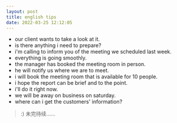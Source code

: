 ```yaml
---
layout: post
title: english tips
date: 2022-03-25 12:12:05
---
```


- our client wants to take a look at it.
- is there anything i need to prepare?
- i'm calling to inform you of the meeting we scheduled last week.
- everything is going smoothly.
- the manager has booked the meeting room in person.
- he will notify us where we are to meet.
- i will book the meeting room that is available for 10 people.
- i hope the report can be brief and to the point.
- i'll do it right now.
- we will be away on business on saturday.
- where can i get the customers' information?

> :) 未完待续......
